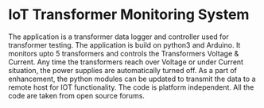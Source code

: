 # IoT Transformer Monitoring System
The application is a transformer data logger and controller used for transformer testing. The application is build on python3 and Arduino. It monitors upto 5 transformers and controls the Transformers Voltage &amp; Current. Any time the transformers reach over Voltage or under Current situation, the power supplies are automatically turned off. As a part of enhancement, the python modules can be updated to transmit the data to a remote host for IOT functionality. The code is platform independent. All the code are taken from open source forums.

